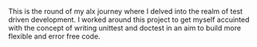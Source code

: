 This is the round of my alx journey where I delved into the realm of test driven development. I worked around this project to get myself accuinted with the concept of writing unittest and doctest in an aim to build more flexible and error free code.
